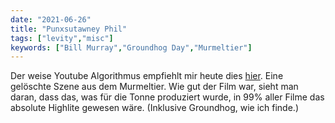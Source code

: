 ```yaml
---
date: "2021-06-26"
title: "Punxsutawney Phil"
tags: ["levity","misc"]
keywords: ["Bill Murray","Groundhog Day","Murmeltier"]
---
```

Der weise Youtube Algorithmus empfiehlt mir heute dies [hier](https://www.youtube.com/watch?v=zkYDS-aKp5U). Eine gelöschte Szene aus dem Murmeltier.
Wie gut der Film war, sieht man daran, dass das, was für die Tonne produziert wurde, in 99% aller Filme das absolute Highlite gewesen wäre. (Inklusive Groundhog, wie ich finde.) 
